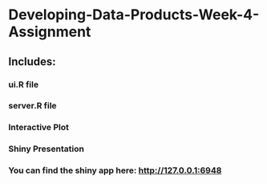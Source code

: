 # Developing-Data-Products-Week-4-Assignment

## Includes:

### ui.R file
### server.R file
### Interactive Plot
### Shiny Presentation

### You can find the shiny app here: http://127.0.0.1:6948
